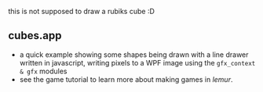 this is not supposed to draw a rubiks cube :D

## cubes.app

- a quick example showing some shapes being drawn with a line drawer written in javascript, writing pixels to a WPF image using the `gfx_context & gfx` modules
- see the game tutorial to learn more about making games in _lemur_.
